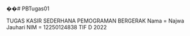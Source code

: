 ��#   P B T u g a s 0 1 

TUGAS KASIR SEDERHANA PEMOGRAMAN BERGERAK
Nama = Najwa Jauhari
NIM = 12250124838
TIF D 2022
